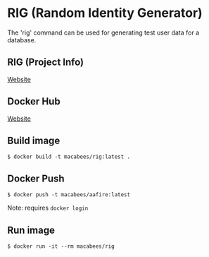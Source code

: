 # RIG (Random Identity Generator)
The 'rig' command can be used for generating test user data for a database.

## RIG (Project Info)
[Website](http://rig.sourceforge.net/)

## Docker Hub
[Website](https://hub.docker.com/r/macabees/rig/)

## Build image
`$ docker build -t macabees/rig:latest .`

## Docker Push
`$ docker push -t macabees/aafire:latest`

Note: requires `docker login`

## Run image
`$ docker run -it --rm macabees/rig`
